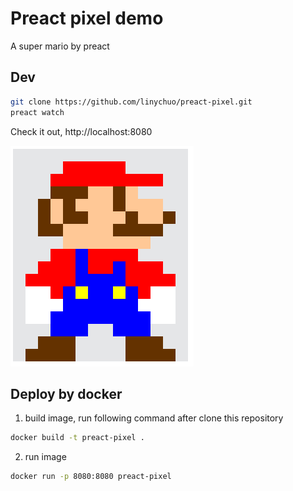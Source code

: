 # Preact pixel demo
A super mario by preact

## Dev
```bash
git clone https://github.com/linychuo/preact-pixel.git
preact watch
```

Check it out, http://localhost:8080

![pixel by preact](./screen.png)


## Deploy by docker
1. build image, run following command after clone this repository
```bash
docker build -t preact-pixel .
```
2. run image
```bash
docker run -p 8080:8080 preact-pixel
```
